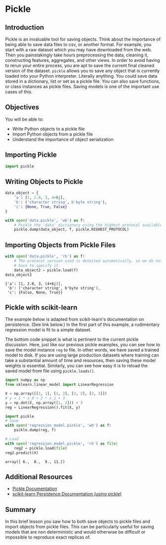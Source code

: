 
# Pickle

## Introduction

Pickle is an invaluable tool for saving objects. Think about the importance of being able to save data files to csv, or another format. For example, you start with a raw dataset which you may have downloaded from the web. Then you painstakingly take hours preprocessing the data, cleaning it, constructing features, aggregates, and other views. In order to avoid having to rerun your entire process, you are apt to save the current final cleaned version of the dataset. `pickle` allows you to save any object that is currently loaded into your Python interpreter. Literally anything. You could save data stored in a dictionary, list or set as a pickle file. You can also save functions, or class instances as pickle files. Saving models is one of the important use cases of this. 

## Objectives

You will be able to:

* Write Python objects to a pickle file 
* Import Python objects from a pickle file 
* Understand the importance of object serialization 

## Importing Pickle


```python
import pickle
```

## Writing Objects to Pickle


```python
data_object = {
    'a': [1, 2.0, 3, 4+6j],
    'b': ('character string', b'byte string'),
    'c': {None, True, False}
}
```


```python
with open('data.pickle', 'wb') as f:
    # Pickle the 'data' dictionary using the highest protocol available.
    pickle.dump(data_object, f, pickle.HIGHEST_PROTOCOL)
```

## Importing Objects from Pickle Files


```python
with open('data.pickle', 'rb') as f:
    # The protocol version used is detected automatically, so we do not
    # have to specify it.
    data_object2 = pickle.load(f)
data_object2
```




    {'a': [1, 2.0, 3, (4+6j)],
     'b': ('character string', b'byte string'),
     'c': {False, None, True}}



## Pickle with scikit-learn

The example below is adapted from scikit-learn's documentation on persistence. (See link below.) In the first part of this example, a rudimentary regression model is fit to a simple dataset.

The bottom code snippet is what is pertinent to the current pickle discussion. Here, just like our previous pickle examples, you can see how to save the model instance `reg` to file. In other words, we have saved a trained model to disk. If you are using large production datasets where training can take a substantial amount of time and resources, then saving these model weights is essential. Similarly, you can see how easy it is to reload the saved model from file using `pickle.loads()`.


```python
import numpy as np
from sklearn.linear_model import LinearRegression
```


```python
X = np.array([[1, 1], [1, 2], [2, 2], [2, 3]])
# y = 1 * x_0 + 2 * x_1 + 3
y = np.dot(X, np.array([1, 2])) + 3
reg = LinearRegression().fit(X, y)
```


```python
import pickle
# Save
with open('regression_model.pickle', 'wb') as f:
    pickle.dump(reg, f)

# Load
with open('regression_model.pickle', 'rb') as file:
    reg2 = pickle.load(file)
reg2.predict(X)
```




    array([ 6.,  8.,  9., 11.])



## Additional Resources

* [Pickle Documentation](https://docs.python.org/3/library/pickle.html)
* [scikit-learn Persistence Documentation (using pickle)](https://scikit-learn.org/stable/modules/model_persistence.html)

## Summary 

In this brief lesson you saw how to both save objects to pickle files and import objects from pickle files. This can be particularly useful for saving models that are non deterministic and would otherwise be difficult or impossible to reproduce exact replicas of.
